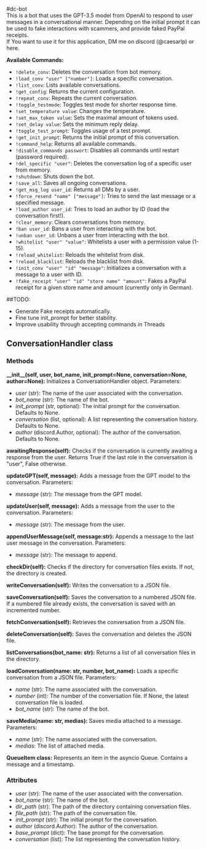 #dc-bot  
This is a bot that uses the GPT-3.5 model from OpenAI to respond to user messages in a conversational manner. Depending on the initial prompt it can be used to fake interactions with scammers, and provide faked PayPal receipts.     
If You want to use it for this application, DM me on discord (@caesarlp) or here.  

**Available Commands:**  
  
- `!delete_conv`: Deletes the conversation from bot memory.  
- `!load_conv "user" ["number"]`: Loads a specific conversation.  
- `!list_conv`: Lists available conversations.  
- `!get_config`: Returns the current configuration.  
- `!repeat_conv`: Repeats the current conversation.  
- `!toggle_testmode`: Toggles test mode for shorter response time.  
- `!set_temperature value`: Changes the temperature.  
- `!set_max_token value`: Sets the maximal amount of tokens used.  
- `!set_delay value`: Sets the minimum reply delay.  
- `!toggle_test_prompt`: Toggles usage of a test prompt.  
- `!get_init_prompt`: Returns the initial prompt of this conversation.  
- `!command_help`: Returns all available commands.  
- `!disable_commands passwort`: Disables all commands until restart (password required).  
- `!del_specific "user"`: Deletes the conversation log of a specific user from memory.  
- `!shutdown`: Shuts down the bot.  
- `!save_all`: Saves all ongoing conversations.  
- `!get_msg_log user_id`: Returns all DMs by a user.  
- `!force_resend "name" ["message"]`: Tries to send the last message or a specified message.  
- `!load_author user_id`: Tries to load an author by ID (load the conversation first!).  
- `!clear_memory`: Clears conversations from memory.  
- `!ban user_id`: Bans a user from interacting with the bot.  
- `!unban user_id`: Unbans a user from interacting with the bot.  
- `!whitelist "user" "value"`: Whitelists a user with a permission value (1-15).  
- `!reload_whitelist`: Reloads the whitelist from disk.  
- `!reload_blacklist`: Reloads the blacklist from disk.  
- `!init_conv "user" "id" "message"`: Initializes a conversation with a message to a user with ID.  
- `!fake_receipt "user" "id" "store name" "amount"`: Fakes a PayPal receipt for a given store name and amount (currently only in German).  

##TODO:  
- Generate Fake receipts automatically.  
- Fine tune init_prompt for better stability.   
- Improve usability through accepting commands in Threads  

## ConversationHandler class    
  
### Methods    
  
**\_\_init\_\_(self, user, bot_name, init_prompt=None, conversation=None, author=None):** Initializes a ConversationHandler object. Parameters:  
- *user* (str): The name of the user associated with the conversation.  
- *bot_name* (str): The name of the bot.  
- *init_prompt* (str, optional): The initial prompt for the conversation. Defaults to None.  
- *conversation* (list, optional): A list representing the conversation history. Defaults to None.  
- *author* (discord.Author, optional): The author of the conversation. Defaults to None.  
  
**awaitingResponse(self):** Checks if the conversation is currently awaiting a response from the user. Returns True if the last role in the conversation is "user", False otherwise.  
  
**updateGPT(self, message):** Adds a message from the GPT model to the conversation. Parameters:  
- *message* (str): The message from the GPT model.  
  
**updateUser(self, message):** Adds a message from the user to the conversation. Parameters:  
- *message* (str): The message from the user.  
  
**appendUserMessage(self, message:str):** Appends a message to the last user message in the conversation. Parameters:  
- *message* (str): The message to append.  
  
**checkDir(self):** Checks if the directory for conversation files exists. If not, the directory is created.  
  
**writeConversation(self):** Writes the conversation to a JSON file.  
  
**saveConversation(self):** Saves the conversation to a numbered JSON file. If a numbered file already exists, the conversation is saved with an incremented number.  
  
**fetchConversation(self):** Retrieves the conversation from a JSON file.  
  
**deleteConversation(self):** Saves the conversation and deletes the JSON file.  
  
**listConversations(bot_name: str):** Returns a list of all conversation files in the directory.  
  
**loadConversation(name: str, number, bot_name):** Loads a specific conversation from a JSON file. Parameters:  
- *name* (str): The name associated with the conversation.  
- *number* (int): The number of the conversation file. If None, the latest conversation file is loaded.  
- *bot_name* (str): The name of the bot.  
  
**saveMedia(name: str, medias):** Saves media attached to a message. Parameters:  
- *name* (str): The name associated with the conversation.  
- *medias*: The list of attached media.  
  
**QueueItem class:** Represents an item in the asyncio Queue. Contains a message and a timestamp.  
  
### Attributes  
  
- *user* (str): The name of the user associated with the conversation.  
- *bot_name* (str): The name of the bot.  
- *dir_path* (str): The path of the directory containing conversation files.  
- *file_path* (str): The path of the conversation file.  
- *init_prompt* (str): The initial prompt for the conversation.  
- *author* (discord.Author): The author of the conversation.  
- *base_prompt* (dict): The base prompt for the conversation.  
- *conversation* (list): The list representing the conversation history.  